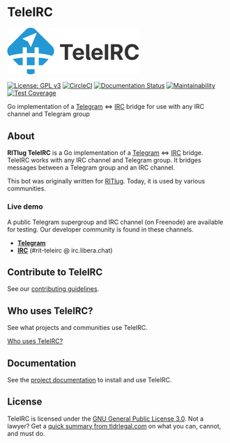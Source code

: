 TeleIRC
=======

<a href="https://github.com/RITlug/teleirc"><img src="/assets/svg/horizontal_color.svg" alt="TeleIRC logo by Ura Design" width="60%" height="auto"></a>

[![License: GPL v3](https://img.shields.io/badge/License-GPL%20v3-blue.svg)](https://www.gnu.org/licenses/gpl-3.0)
[![CircleCI](https://circleci.com/gh/RITlug/teleirc/tree/main.svg?style=shielf)](https://circleci.com/gh/RITlug/teleirc/tree/main)
[![Documentation Status](https://readthedocs.org/projects/teleirc/badge/?version=latest)](http://docs.teleirc.com/en/latest/?badge=latest)
[![Maintainability](https://api.codeclimate.com/v1/badges/f26acd099b16fce789b3/maintainability)](https://codeclimate.com/github/RITlug/teleirc/maintainability)
[![Test Coverage](https://api.codeclimate.com/v1/badges/f26acd099b16fce789b3/test_coverage)](https://codeclimate.com/github/RITlug/teleirc/test_coverage)

Go implementation of a [Telegram](https://telegram.org/) <=> [IRC](https://en.wikipedia.org/wiki/Internet_Relay_Chat) bridge for use with any IRC channel and Telegram group


## About

**RITlug TeleIRC** is a Go implementation of a [Telegram](https://telegram.org/) <=> [IRC](https://en.wikipedia.org/wiki/Internet_Relay_Chat) bridge.
TeleIRC works with any IRC channel and Telegram group.
It bridges messages between a Telegram group and an IRC channel.

This bot was originally written for [RITlug](https://ritlug.com).
Today, it is used by various communities.

### Live demo

A public Telegram supergroup and IRC channel (on Freenode) are available for testing.
Our developer community is found in these channels.

* **[Telegram](https://t.me/teleirc)**
* **[IRC](https://web.libera.chat/#rit-teleirc)** (#rit-teleirc @ irc.libera.chat)


## Contribute to TeleIRC

See our [contributing guidelines](https://docs.teleirc.com/en/latest/dev/contributing/).


## Who uses TeleIRC?

See what projects and communities use TeleIRC.

[Who uses TeleIRC?](https://docs.teleirc.com/en/latest/about/who-uses-teleirc/ "Who uses TeleIRC?")


## Documentation

See the [project documentation](https://docs.teleirc.com/) to install and use TeleIRC.


## License

TeleIRC is licensed under the [GNU General Public License 3.0](https://www.gnu.org/licenses/gpl-3.0).
Not a lawyer?
Get a [quick summary from tldrlegal.com](https://tldrlegal.com/license/gnu-general-public-license-v3-(gpl-3)) on what you can, cannot, and must do.
